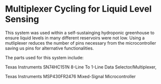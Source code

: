 # Multiplexer Cycling for Liquid Level Sensing

This system was used within a self-sustainging hydroponic greenhouse to ensure liquid levels in many different reservoirs were not low. Using a mutliplexer reduces the number of pins necessary from the microcontroller saving us pins for alternative functionalities.

The parts used for this system include:

Texas Instruments SN74HC151N 8-Line To 1-Line Data Selector/Multiplexer,

Texas Instruments MSP430FR2476 Mixed-Signal Microcontroller

